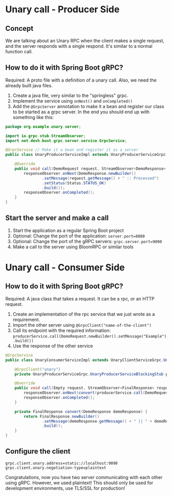 # Unary call - Producer Side
## Concept
We are talking about an Unary RPC when the client makes a single request, and the server responds with a single respond.
It's similar to a normal function call.

## How to do it with Spring Boot gRPC?
Required: A proto file with a definition of a unary call. Also, we need the already built java files.
1. Create a java file, very similar to the "springless" grpc.
2. Implement the service using `onNext()` and `onCompleted()`
3. Add the `@GrpcServer` annotation to make it a bean and register our class to be started as a grpc server.
In the end you should end up with something like this:
```java
package org.example.unary.server;

import io.grpc.stub.StreamObserver;
import net.devh.boot.grpc.server.service.GrpcService;

@GrpcService // Make it a bean and register it as a server
public class UnaryProducerServiceImpl extends UnaryProducerServiceGrpc.UnaryProducerServiceImplBase {

    @Override
    public void call(DemoRequest request, StreamObserver<DemoResponse> responseObserver) {
        responseObserver.onNext(DemoResponse.newBuilder()
                .setMessage(request.getMessage() + " :: Processed")
                .setStatus(Status.STATUS_OK)
                .build());
        responseObserver.onCompleted();
    }
}
```

## Start the server and make a call
1. Start the application as a regular Spring Boot project
2. Optional: Change the port of the application: `server.port=8080`
3. Optional: Change the port of the gRPC servers: `grpc.server.port=9090`
4. Make a call to the server using BloomRPC or similar tools

# Unary call - Consumer Side
## How to do it with Spring Boot gRPC?
Required: A java class that takes a request. It can be a rpc, or an HTTP request.
1. Create an implementation of the rpc service that we just wrote as a requirement.
2. Import the other server using `@GrpcClient("name-of-the-client")`
3. Call its endpoint with the required information: `producerService.call(DemoRequest.newBuilder().setMessage("Example").build())`
4. Use the response of the other service

```java
@GrpcService
public class UnaryConsumerServiceImpl extends UnaryClientServiceGrpc.UnaryClientServiceImplBase {

    @GrpcClient("unary")
    private UnaryProducerServiceGrpc.UnaryProducerServiceBlockingStub producerService;

    @Override
    public void call(Empty request, StreamObserver<FinalResponse> responseObserver) {
        responseObserver.onNext(convert(producerService.call(DemoRequest.newBuilder().setMessage("Example").build())));
        responseObserver.onCompleted();
    }

    private FinalResponse convert(DemoResponse demoResponse) {
        return FinalResponse.newBuilder()
                .setMessage(demoResponse.getMessage() + " || " + demoResponse.getStatus())
                .build();
    }
}
```

## Configure the client
```properties
grpc.client.unary.address=static://localhost:9090
grpc.client.unary.negotiation-type=plaintext
```

Congratulations, now you have two server communicating with each other using gRPC.
However, we used plaintext! This should only be used for development environments, use TLS/SSL for production!